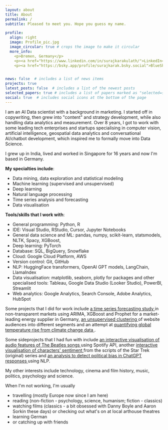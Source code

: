 ```yaml
---
layout: about
title: About
permalink: /
subtitle: Pleased to meet you. Hope you guess my name.

profile:
  align: right
  image: Profile_pic.jpg
  image_circular: true # crops the image to make it circular
  more_info:
    <p>Bremen, Germany</p>
    <p><a href="https://www.linkedin.com/in/surajkarakulath/">LinkedIn</a></p>
    <p><a href="https://bsky.app/profile/surajkarak.bsky.social">BlueSky</a></p>


news: false  # includes a list of news items
projects: true
latest_posts: false  # includes a list of the newest posts
selected_papers: true # includes a list of papers marked as "selected={true}"
social: true  # includes social icons at the bottom of the page
---
```


I am an AI Data scientist with a background in marketing. I started off in copywriting, then grew into "content" and strategy development, while also handling data analytics and measurement. Over 8 years, I got to work with some leading tech enterprises and startups specialising in computer vision, artificial intelligence, geospatial data analytics and conversational AI/chatbot development, which inspired me to formally move into Data Science.

I grew up in India, lived and worked in Singapore for 16 years and now I'm based in Germany.  

**My specialties include**: 
- Data mining, data exploration and statistical modeling
- Machine learning (supervised and unsupervised)
- Deep learning 
- Natural language processing 
- Time series analysis and forecasting
- Data visualisation 

**Tools/skills that I work with**: 
- General programming: Python, R 
- IDE: Visual Studio, RStudio, Cursor, Jupyter Notebooks
- General data science and ML: pandas, numpy, scikit-learn, statsmodels, NLTK, Spacy, XGBoost, 
- Deep learning: PyTorch
- Database: SQL, BigQuery, Snowflake
- Cloud: Google Cloud Platform, AWS
- Version control: Git, GitHub
- NLP: HuggingFace transformers, OpenAI GPT models, LangChain, LlamaIndex
- Data visualisation: matplotlib, seaborn, plotly for packages and other specialised tools: Tableau, Google Data Studio (Looker Studio), PowerBI, Streamlit
- Web analytics: Google Analytics, Search Console, Adobe Analytics, HubSpot


Some projects that I did for work include <a href="https://surajkarak.github.io/projects/Time-Series-Forecasting/"> a time series forecasting study </a> in non-transparent markets using ARIMA, XGBoost and Prophet for a market-leading energy supplier in Germany, <a href="https://surajkarak.github.io/projects/Clustering-Marketing-Data-Science/"> an unsupervised clustering </a> of website audiences into different segments and an attempt at <a href="https://surajkarak.github.io/projects/Climate-Data-Analysis/"> quantifying global temperature rise from climate change data </a>.

Some sideprojects that I had fun with include  <a href= "https://surajkarak.github.io/projects/Spotify-API-Data-Extraction-Visualization/"> an interactive visualisation of audio features of The Beatles songs </a> using Spotify API, another <a href="https://surajkarak.github.io/projects/NLP-Sentiment-Analysis-Star-Trek/"> interactive visualisation of characters' sentiment </a> from the scripts of the Star Trek (original) series and <a href="https://surajkarak.github.io/projects/NLP-ChatGPT-Bias/"> an analysis to detect political bias in ChatGPT responses </a>  using NLP.


My other interests include technology, cinema and film history, music, politics, psychology and science.

When I'm not working, I'm usually 
- travelling (mostly Europe now since I am here)
- reading (non-fiction - psychology, science, humanism; fiction - classics)
- watching films (classics - a bit obsessed with Danny Boyle and Aaron Sorkin these days) or checking out what's on at local arthouse theatres 
- learning German
- or catching up with friends